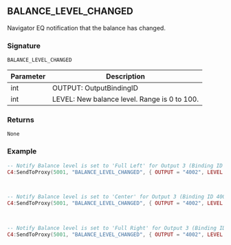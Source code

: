 ## BALANCE\_LEVEL\_CHANGED

Navigator EQ notification that the balance has changed.


### Signature

`BALANCE_LEVEL_CHANGED`


| Parameter | Description |
| --- | --- |
| int | OUTPUT: OutputBindingID |
| int | LEVEL: New balance level. Range is 0 to 100. |


### Returns

`None`


### Example


```lua
-- Notify Balance level is set to 'Full Left' for Output 3 (Binding ID 4002)
C4:SendToProxy(5001, "BALANCE_LEVEL_CHANGED", { OUTPUT = "4002", LEVEL = 0 }, "NOTIFY")

 

-- Notify Balance level is set to 'Center' for Output 3 (Binding ID 4002)
C4:SendToProxy(5001, "BALANCE_LEVEL_CHANGED", { OUTPUT = "4002", LEVEL = 50 }, "NOTIFY")

 

-- Notify Balance level is set to 'Full Right' for Output 3 (Binding ID 4002)
C4:SendToProxy(5001, "BALANCE_LEVEL_CHANGED", { OUTPUT = "4002", LEVEL = 100 }, "NOTIFY")
```
